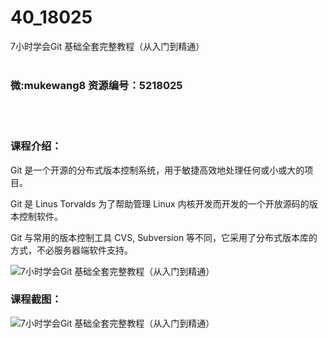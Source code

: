 # 40_18025
7小时学会Git 基础全套完整教程（从入门到精通）
<br/></br>
<h3>微:mukewang8 资源编号：5218025</h3>
<br/></br>
<h3>课程介绍：</h3>
<p><a title="查看与 Git 相关的文章" target="_blank">Git</a> 是一个开源的分布式版本控制系统，用于敏捷高效地处理任何或小或大的项目。</p>
<p>Git 是 Linus Torvalds 为了帮助管理 Linux 内核开发而开发的一个开放源码的版本控制软件。</p>
<p>Git 与常用的版本控制工具 CVS, Subversion 等不同，它采用了分布式版本库的方式，不必服务器端软件支持。</p>
<p><img src="https://www.ko996.com/wp-content/uploads/img/2021/01/1-122-300x183.png" alt="7小时学会Git 基础全套完整教程（从入门到精通）"></p>
<div class="info-desc">
<h3>课程截图：</h3>
<p><img src="https://www.ko996.com/wp-content/uploads/img/2021/01/2-140.png" alt="7小时学会Git 基础全套完整教程（从入门到精通）"></p>


			
</div>

